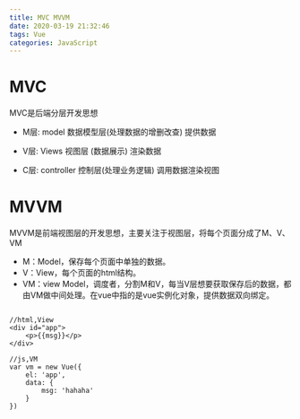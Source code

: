 ```yaml
---
title: MVC MVVM
date: 2020-03-19 21:32:46
tags: Vue
categories: JavaScript
---
```


# MVC

MVC是后端分层开发思想

- M层: model 数据模型层(处理数据的增删改查) 提供数据

- V层: Views 视图层 (数据展示) 渲染数据

- C层: controller 控制层(处理业务逻辑) 调用数据渲染视图

# MVVM

MVVM是前端视图层的开发思想，主要关注于视图层，将每个页面分成了M、V、VM

- M：Model，保存每个页面中单独的数据。
- V：View，每个页面的html结构。
- VM：view Model，调度者，分割M和V，每当V层想要获取保存后的数据，都由VM做中间处理。在vue中指的是vue实例化对象，提供数据双向绑定。



```

//html,View
<div id="app">
	<p>{{msg}}</p>
</div>

//js,VM
var vm = new Vue({
	el: 'app',
	data: {
		msg: 'hahaha'
	}
})
```


